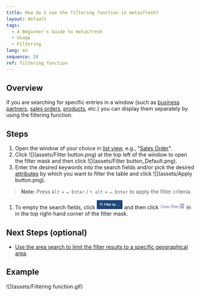 ```yaml
---
title: How do I use the filtering function in metasfresh?
layout: default
tags:
  - A Beginner's Guide to metasfresh
  - Usage
  - Filtering
lang: en
sequence: 10
ref: filtering_function
---
```


## Overview
If you are searching for specific entries in a window (such as [business partners](New_Business_Partner), [sales orders](SalesOrder_recording), [products](NewProduct), etc.) you can display them separately by using the filtering function.

## Steps
1. Open the window of your choice in [list view](ViewModes), e.g., "[Sales Order](Menu)".
1. Click ![](assets/Filter button.png) at the top left of the window to open the filter mask and then click ![](assets/Filter button_Default.png).
1. Enter the desired keywords into the search fields and/or pick the desired [attributes](Add_attributes_to_BP) by which you want to filter the table and click ![](assets/Apply button.png).
 >**Note:** Press `Alt` + `↵ Enter` / `⌥ alt` + `↵ Enter` to apply the filter criteria.

1. To empty the search fields, click ![](assets/Filter_by_X.png) and then click ![](assets/Clear_filter.png) in in the top right-hand corner of the filter mask.

## Next Steps (optional)
- [Use the area search to limit the filter results to a specific geographical area](Area_search_geocoding).

## Example
![](assets/Filtering function.gif)
